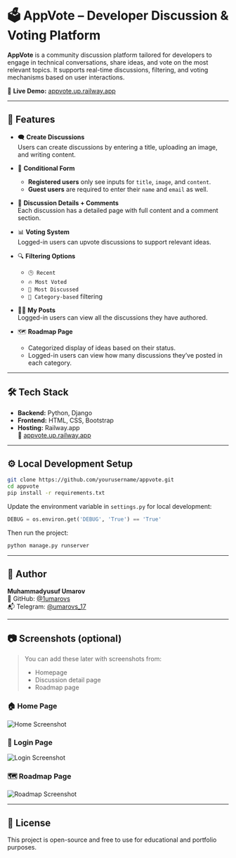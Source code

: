 # 🗳️ AppVote – Developer Discussion & Voting Platform

**AppVote** is a community discussion platform tailored for developers to engage in technical conversations, share ideas, and vote on the most relevant topics. It supports real-time discussions, filtering, and voting mechanisms based on user interactions.

🔗 **Live Demo:** [appvote.up.railway.app](https://appvote.up.railway.app)

---

## 🚀 Features

- 🗨️ **Create Discussions**  
  Users can create discussions by entering a title, uploading an image, and writing content.

- 👥 **Conditional Form**  
  - **Registered users** only see inputs for `title`, `image`, and `content`.
  - **Guest users** are required to enter their `name` and `email` as well.

- 💬 **Discussion Details + Comments**  
  Each discussion has a detailed page with full content and a comment section.

- 📊 **Voting System**  
  Logged-in users can upvote discussions to support relevant ideas.

- 🔍 **Filtering Options**
  - `🕒 Recent`
  - `🔥 Most Voted`
  - `💬 Most Discussed`
  - `📁 Category-based` filtering

- 🧑‍💼 **My Posts**  
  Logged-in users can view all the discussions they have authored.

- 🗺️ **Roadmap Page**
  - Categorized display of ideas based on their status.
  - Logged-in users can view how many discussions they’ve posted in each category.

---

## 🛠 Tech Stack

- **Backend:** Python, Django
- **Frontend:** HTML, CSS, Bootstrap
- **Hosting:** Railway.app  
  🔗 [appvote.up.railway.app](https://appvote.up.railway.app)

---

## ⚙️ Local Development Setup

```bash
git clone https://github.com/yourusername/appvote.git
cd appvote
pip install -r requirements.txt
```

Update the environment variable in `settings.py` for local development:

```python
DEBUG = os.environ.get('DEBUG', 'True') == 'True'
```

Then run the project:

```bash
python manage.py runserver
```

---

## 🙋 Author

**Muhammadyusuf Umarov**  
🔗 GitHub: [@1umarovs](https://github.com/1umarovs)  
📬 Telegram: [@umarovs_17](https://t.me/umarovs_17)

---

## 📷 Screenshots (optional)

> You can add these later with screenshots from:
> - Homepage
> - Discussion detail page
> - Roadmap page


### 🏠 Home Page
![Home Screenshot](staticfiles/image/home.png)

### 🔐 Login Page
![Login Screenshot](staticfiles/image/login.png)

### 🗺️ Roadmap Page
![Roadmap Screenshot](staticfiles/image/roadmap.png)

---

## 📌 License

This project is open-source and free to use for educational and portfolio purposes.
